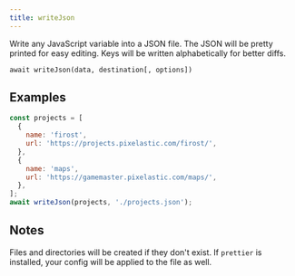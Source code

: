 ```yaml
---
title: writeJson
---
```


<div class="lead">
  Write any JavaScript variable into a JSON file. The JSON will be
  pretty printed for easy editing. Keys will be written alphabetically for
  better diffs.
</div>

`await writeJson(data, destination[, options])`

## Examples

```js
const projects = [
  {
    name: 'firost',
    url: 'https://projects.pixelastic.com/firost/',
  },
  {
    name: 'maps',
    url: 'https://gamemaster.pixelastic.com/maps/',
  },
];
await writeJson(projects, './projects.json');
```

## Notes

Files and directories will be created if they don't exist. If `prettier` is
installed, your config will be applied to the file as well.
